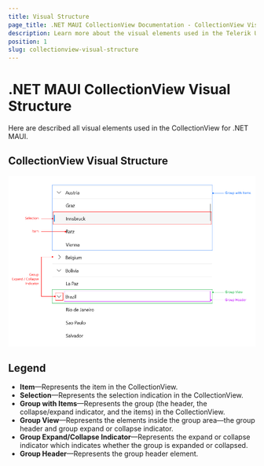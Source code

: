 ```yaml
---
title: Visual Structure
page_title: .NET MAUI CollectionView Documentation - CollectionView Visual Structure
description: Learn more about the visual elements used in the Telerik UI for .NET MAUI CollectionView control.
position: 1
slug: collectionview-visual-structure
---
```


# .NET MAUI CollectionView Visual Structure

Here are described all visual elements used in the CollectionView for .NET MAUI.

## CollectionView Visual Structure

![.NET MAUI CollectionView Visual Structure](images/collectionview-visual-structure.png "Visual elements of CollectionView control")

## Legend

- **Item**&mdash;Represents the item in the CollectionView.
- **Selection**&mdash;Represents the selection indication in the CollectionView.
- **Group with Items**&mdash;Represents the group (the header, the collapse/expand indicator, and the items) in the CollectionView.
- **Group View**&mdash;Represents the elements inside the group area&mdash;the group header and group expand or collapse indicator.
- **Group Expand/Collapse Indicator**&mdash;Represents the expand or collapse indicator which indicates whether the group is expanded or collapsed.
- **Group Header**&mdash;Represents the group header element.